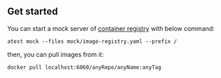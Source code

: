 ## Get started

You can start a mock server of [container registry](https://distribution.github.io/distribution/) with below command:

```shell
atest mock --files mock/image-registry.yaml --prefix /
```

then, you can pull images from it:

```shell
docker pull localhost:6060/anyRepo/anyName:anyTag
```
